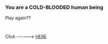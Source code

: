 ### You are a COLD-BLOODED human being

Play again?? <pre>   </pre> Click ------>  [HERE](../home.md)